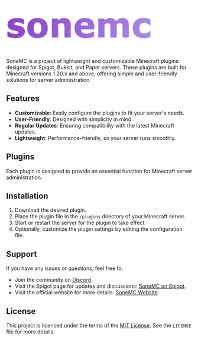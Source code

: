 ![SoneMC](https://github.com/wejkey/SoneMC/blob/main/images/gh_miniature.png)

SoneMC is a project of lightweight and customizable Minecraft plugins designed for Spigot, Bukkit, and Paper servers. These plugins are built for Minecraft versions 1.20.x and above, offering simple and user-friendly solutions for server administration.

## Features

- **Customizable**: Easily configure the plugins to fit your server's needs.
- **User-Friendly**: Designed with simplicity in mind.
- **Regular Updates**: Ensuring compatibility with the latest Minecraft updates.
- **Lightweight**: Performance-friendly, so your server runs smoothly.

## Plugins

Each plugin is designed to provide an essential function for Minecraft server administration.

## Installation

1. Download the desired plugin.
2. Place the plugin file in the `/plugins` directory of your Minecraft server.
3. Start or restart the server for the plugin to take effect.
4. Optionally, customize the plugin settings by editing the configuration file.

## Support

If you have any issues or questions, feel free to:

- Join the community on [Discord](https://discord.gg/DxpqN5WXRt).
- Visit the Spigot page for updates and discussions: [SoneMC on Spigot](https://www.spigotmc.org/members/sonemc.2226356/).
- Visit the official website for more details: [SoneMC Website](https://wejkey.github.io/sonemc/).

## License

This project is licensed under the terms of the [MIT License](https://github.com/wejkey/SoneMC/blob/main/LICENSE). See the `LICENSE` file for more details.
